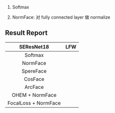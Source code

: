 1. Softmax

2. NormFace: 对 fully connected layer 做 normalize 


## Result Report
|SEResNet18|LFW|
|:-:|-|
|Softmax||
|NormFace|
|SpereFace|
|CosFace|
|ArcFace|
|OHEM + NormFace|
|FocalLoss + NormFace|
